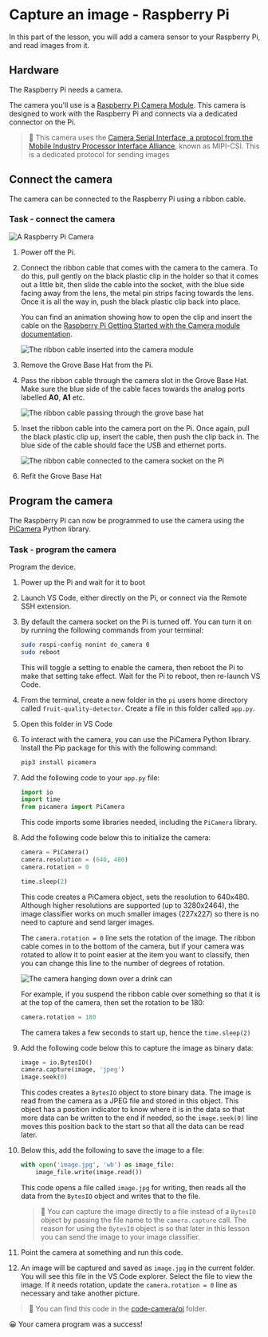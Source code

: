 # Capture an image - Raspberry Pi

In this part of the lesson, you will add a camera sensor to your Raspberry Pi, and read images from it.

## Hardware

The Raspberry Pi needs a camera.

The camera you'll use is a [Raspberry Pi Camera Module](https://www.raspberrypi.org/products/camera-module-v2/). This camera is designed to work with the Raspberry Pi and connects via a dedicated connector on the Pi.

> 💁 This camera uses the [Camera Serial Interface, a protocol from the  Mobile Industry Processor Interface Alliance](https://wikipedia.org/wiki/Camera_Serial_Interface), known as MIPI-CSI. This is a dedicated protocol for sending images

## Connect the camera

The camera can be connected to the Raspberry Pi using a ribbon cable.

### Task - connect the camera

![A Raspberry Pi Camera](../../../images/pi-camera-module.png)

1. Power off the Pi.

1. Connect the ribbon cable that comes with the camera to the camera. To do this, pull gently on the black plastic clip in the holder so that it comes out a little bit, then slide the cable into the socket, with the blue side facing away from the lens, the metal pin strips facing towards the lens. Once it is all the way in, push the black plastic clip back into place.

    You can find an animation showing how to open the clip and insert the cable on the [Raspberry Pi Getting Started with the Camera module documentation](https://projects.raspberrypi.org/en/projects/getting-started-with-picamera/2).

    ![The ribbon cable inserted into the camera module](../../../images/pi-camera-ribbon-cable.png)

1. Remove the Grove Base Hat from the Pi.

1. Pass the ribbon cable through the camera slot in the Grove Base Hat. Make sure the blue side of the cable faces towards the analog ports labelled **A0**, **A1** etc.

    ![The ribbon cable passing through the grove base hat](../../../images/grove-base-hat-ribbon-cable.png)

1. Inset the ribbon cable into the camera port on the Pi. Once again, pull the black plastic clip up, insert the cable, then push the clip back in. The blue side of the cable should face the USB and ethernet ports.

    ![The ribbon cable connected to the camera socket on the Pi](../../../images/pi-camera-socket-ribbon-cable.png)

1. Refit the Grove Base Hat

## Program the camera

The Raspberry Pi can now be programmed to use the camera using the [PiCamera](https://pypi.org/project/picamera/) Python library.

### Task - program the camera

Program the device.

1. Power up the Pi and wait for it to boot

1. Launch VS Code, either directly on the Pi, or connect via the Remote SSH extension.

1. By default the camera socket on the Pi is turned off. You can turn it on by running the following commands from your terminal:

    ```sh
    sudo raspi-config nonint do_camera 0
    sudo reboot
    ```

    This will toggle a setting to enable the camera, then reboot the Pi to make that setting take effect. Wait for the Pi to reboot, then re-launch VS Code.

1. From the terminal, create a new folder in the `pi` users home directory called `fruit-quality-detector`. Create a file in this folder called `app.py`.

1. Open this folder in VS Code

1. To interact with the camera, you can use the PiCamera Python library. Install the Pip package for this with the following command:

    ```sh
    pip3 install picamera
    ```

1. Add the following code to your `app.py` file:

    ```python
    import io
    import time
    from picamera import PiCamera
    ```

    This code imports some libraries needed, including the `PiCamera` library.

1. Add the following code below this to initialize the camera:

    ```python
    camera = PiCamera()
    camera.resolution = (640, 480)
    camera.rotation = 0
    
    time.sleep(2)
    ```

    This code creates a PiCamera object, sets the resolution to 640x480. Although higher resolutions are supported (up to 3280x2464), the image classifier works on much smaller images (227x227) so there is no need to capture and send larger images.

    The `camera.rotation = 0` line sets the rotation of the image. The ribbon cable comes in to the bottom of the camera, but if your camera was rotated to allow it to point easier at the item you want to classify, then you can change this line to the number of degrees of rotation.

    ![The camera hanging down over a drink can](../../../images/pi-camera-upside-down.png)

    For example, if you suspend the ribbon cable over something so that it is at the top of the camera, then set the rotation to be 180:

    ```python
    camera.rotation = 180
    ```

    The camera takes a few seconds to start up, hence the `time.sleep(2)`

1. Add the following code below this to capture the image as binary data:

    ```python
    image = io.BytesIO()
    camera.capture(image, 'jpeg')
    image.seek(0)
    ```

    This codes creates a `BytesIO` object to store binary data. The image is read from the camera as a JPEG file and stored in this object. This object has a position indicator to know where it is in the data so that more data can be written to the end if needed, so the `image.seek(0)` line moves this position back to the start so that all the data can be read later.

1. Below this, add the following to save the image to a file:

    ```python
    with open('image.jpg', 'wb') as image_file:
        image_file.write(image.read())
    ```

    This code opens a file called `image.jpg` for writing, then reads all the data from the `BytesIO` object and writes that to the file.

    > 💁 You can capture the image directly to a file instead of a `BytesIO` object by passing the file name to the `camera.capture` call. The reason for using the `BytesIO` object is so that later in this lesson you can send the image to your image classifier.

1. Point the camera at something and run this code.

1. An image will be captured and saved as `image.jpg` in the current folder. You will see this file in the VS Code explorer. Select the file to view the image. If it needs rotation, update the `camera.rotation = 0` line as necessary and take another picture.

> 💁 You can find this code in the [code-camera/pi](code-camera/pi) folder.

😀 Your camera program was a success!
